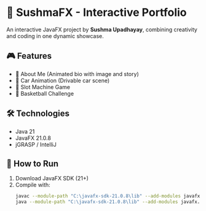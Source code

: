 
# 🎰 SushmaFX - Interactive Portfolio

An interactive JavaFX project by **Sushma Upadhayay**, combining creativity and coding in one dynamic showcase.

## 🎮 Features
- 💁 About Me (Animated bio with image and story)
- 🚗 Car Animation (Drivable car scene)
- 🎰 Slot Machine Game
- 🏀 Basketball Challenge

## 🛠️ Technologies
- Java 21
- JavaFX 21.0.8
- jGRASP / IntelliJ

## 🚀 How to Run
1. Download JavaFX SDK (21+)
2. Compile with:
   ```bash
   javac --module-path "C:\javafx-sdk-21.0.8\lib" --add-modules javafx.controls,javafx.fxml SushmaFX.java
   java --module-path "C:\javafx-sdk-21.0.8\lib" --add-modules javafx.controls,javafx.fxml SushmaFX

